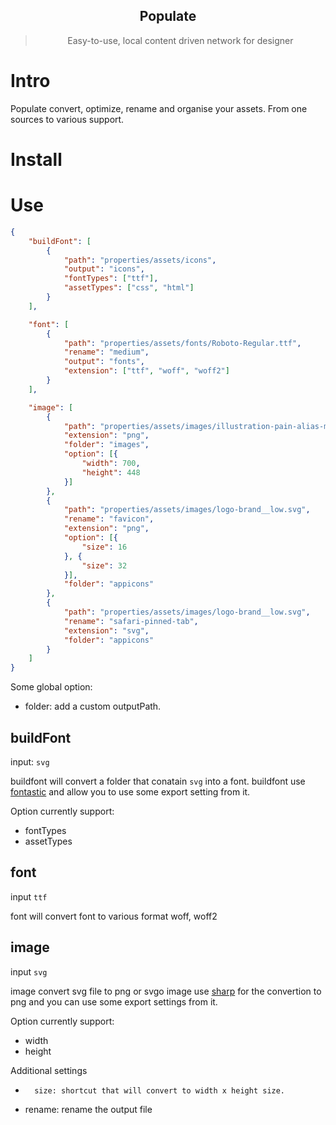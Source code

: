 <h2 align="center">Populate</h2>

<blockquote align="center"> Easy-to-use, local content driven network for designer</blockquote>

# Intro

Populate convert, optimize, rename and organise your assets. From one sources to various support.

# Install

# Use

```json
{
	"buildFont": [
		{
			"path": "properties/assets/icons",
			"output": "icons",
			"fontTypes": ["ttf"],
			"assetTypes": ["css", "html"]
		}
	],

	"font": [
		{
			"path": "properties/assets/fonts/Roboto-Regular.ttf",
			"rename": "medium",
			"output": "fonts",
			"extension": ["ttf", "woff", "woff2"]
		}
	],

	"image": [
		{
			"path": "properties/assets/images/illustration-pain-alias-module.svg",
			"extension": "png",
			"folder": "images",
			"option": [{
				"width": 700,
				"height": 448
			}]
		},
		{
			"path": "properties/assets/images/logo-brand__low.svg",
			"rename": "favicon",
			"extension": "png",
			"option": [{
				"size": 16
			}, {
				"size": 32
			}],
			"folder": "appicons"
		},
		{
			"path": "properties/assets/images/logo-brand__low.svg",
			"rename": "safari-pinned-tab",
			"extension": "svg",
			"folder": "appicons"
		}
	]
}
```

Some global option:

-   folder: add a custom outputPath.

## buildFont

input: `svg`

buildfont will convert a folder that conatain `svg`  into a font. buildfont use [fontastic](https://github.com/tancredi/fantasticon) and allow you to use some export setting from it.

Option currently support:

-   fontTypes
-   assetTypes

## font

input `ttf`

font will convert font to various format woff, woff2

## image

input `svg`

image convert svg file to png or svgo
image use [sharp](https://github.com/lovell/sharp) for the convertion to png and you can use some export settings from it.

Option currently support:

-   width
-   height

Additional settings

-       size: shortcut that will convert to width x height size.
-   rename: rename the output file
